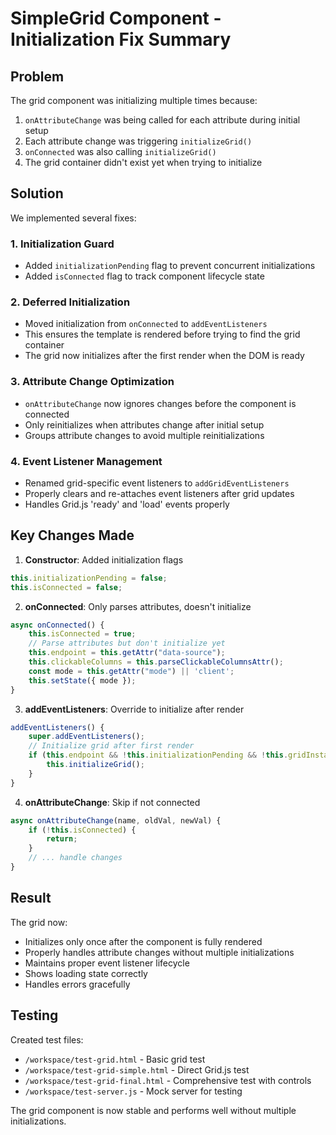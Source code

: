 # SimpleGrid Component - Initialization Fix Summary

## Problem
The grid component was initializing multiple times because:
1. `onAttributeChange` was being called for each attribute during initial setup
2. Each attribute change was triggering `initializeGrid()`
3. `onConnected` was also calling `initializeGrid()`
4. The grid container didn't exist yet when trying to initialize

## Solution
We implemented several fixes:

### 1. **Initialization Guard**
- Added `initializationPending` flag to prevent concurrent initializations
- Added `isConnected` flag to track component lifecycle state

### 2. **Deferred Initialization**
- Moved initialization from `onConnected` to `addEventListeners`
- This ensures the template is rendered before trying to find the grid container
- The grid now initializes after the first render when the DOM is ready

### 3. **Attribute Change Optimization**
- `onAttributeChange` now ignores changes before the component is connected
- Only reinitializes when attributes change after initial setup
- Groups attribute changes to avoid multiple reinitializations

### 4. **Event Listener Management**
- Renamed grid-specific event listeners to `addGridEventListeners`
- Properly clears and re-attaches event listeners after grid updates
- Handles Grid.js 'ready' and 'load' events properly

## Key Changes Made

1. **Constructor**: Added initialization flags
```javascript
this.initializationPending = false;
this.isConnected = false;
```

2. **onConnected**: Only parses attributes, doesn't initialize
```javascript
async onConnected() {
    this.isConnected = true;
    // Parse attributes but don't initialize yet
    this.endpoint = this.getAttr("data-source");
    this.clickableColumns = this.parseClickableColumnsAttr();
    const mode = this.getAttr("mode") || 'client';
    this.setState({ mode });
}
```

3. **addEventListeners**: Override to initialize after render
```javascript
addEventListeners() {
    super.addEventListeners();
    // Initialize grid after first render
    if (this.endpoint && !this.initializationPending && !this.gridInstance) {
        this.initializeGrid();
    }
}
```

4. **onAttributeChange**: Skip if not connected
```javascript
async onAttributeChange(name, oldVal, newVal) {
    if (!this.isConnected) {
        return;
    }
    // ... handle changes
}
```

## Result
The grid now:
- Initializes only once after the component is fully rendered
- Properly handles attribute changes without multiple initializations
- Maintains proper event listener lifecycle
- Shows loading state correctly
- Handles errors gracefully

## Testing
Created test files:
- `/workspace/test-grid.html` - Basic grid test
- `/workspace/test-grid-simple.html` - Direct Grid.js test
- `/workspace/test-grid-final.html` - Comprehensive test with controls
- `/workspace/test-server.js` - Mock server for testing

The grid component is now stable and performs well without multiple initializations.